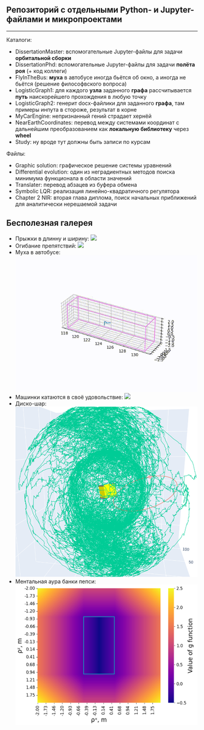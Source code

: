 ## Репозиторий с отдельными Python- и Jupyter-файлами и микропроектами
----------

Каталоги:
- DissertationMaster: вспомогательные Jupyter-файлы для задачи **орбитальной сборки**
- DissertationPhd: вспомогательные Jupyter-файлы для задачи **полёта роя** (+ код коллеги)
- FlyInTheBus: **муха** в автобусе иногда бьётся об окно, а иногда не бьётся (решение философвского вопроса)
- LogisticGraph1: для каждого **узла** заданного **графа** рассчитывается **путь** наискорейшего прохождения в любую точку
- LogisticGraph2: генерит docx-файлики для заданного **графа**, там примеры инпута в стороже, результат в корне
- MyCarEngine: непризнанный гений страдает хернёй
- NearEarthCoordinates: перевод между системами координат с дальнейшим преобразованием как **локальную библиотеку** через **wheel**
- Study: ну вроде тут должны быть записи по курсам

Файлы:
- Graphic solution: графическое решение системы уравнений
- Differential evolution: один из неградиентных методов поиска минимума функционала в области значений
- Translater: перевод абзацев из буфера обмена
- Symbolic LQR: реализация линейно-квадратичного регулятора
- Chapter 2 NIR: вторая глава диплома, поиск начальных приближений для аналитически нерешаемой задачи

## Бесполезная галерея
- Прыжки в длинну и ширину:
![](storage/res_hrd.gif)
- Огибание препятствий:
![](storage/res_sat.gif)
- Муха в автобусе:
![](storage/res_fly.gif)
- Машинки катаются в своё удовольствие:
![](MyCarEngine/res_2.gif)
- Диско-шар:
![](storage/res_sphere.png)
- Ментальная аура банки пепси:
![](storage/res_dobry_cola.png)
